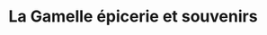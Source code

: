 ---
title: "La Gamelle épicerie et souvenirs"
url: /bayeux/la-gamelle-epicerie-et-souvenirs/
shop: cadeau
---